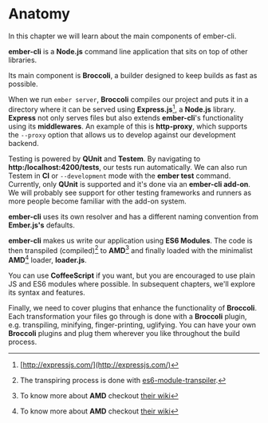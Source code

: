 # Anatomy
In this chapter we will learn about the main components of ember-cli.

**ember-cli** is a **Node.js** command line application that sits on top of
other libraries.

Its main component is **Broccoli**, a builder designed to keep builds as
fast as possible.

When we run `ember server`, **Broccoli** compiles our project and puts it
in a directory where it can be served using **Express.js**[^express], a **Node.js** library. **Express** not only serves
files but also extends **ember-cli**'s functionality using its
**middlewares**. An example of this is **http-proxy**, which supports
the `--proxy` option that allows us to develop against our development
backend.

Testing is powered by **QUnit** and **Testem**. By navigating to
**http:/localhost:4200/tests**, our tests run automatically.
We can also run Testem in **CI** or `--development` mode with the **ember
test** command. Currently, only **QUnit** is supported and it's done via an
**ember-cli add-on**. We will probably see support for other testing frameworks
and runners as more people become familiar with the add-on system.

**ember-cli** uses its own resolver and has a different naming
convention from **Ember.js's** defaults.

**ember-cli** makes us write our application using **ES6 Modules**. The
code is then transpiled (compiled)[^transpiled] to **AMD**[^amd] and
finally loaded with the minimalist **AMD**[^amd] loader, **loader.js**.

You can use **CoffeeScript** if you want, but you are encouraged to use plain JS
and ES6 modules where possible. In subsequent chapters, we'll explore its syntax and
features.

Finally, we need to cover plugins that enhance the functionality of **Broccoli**. Each transformation your
files go through is done with a **Broccoli** plugin, e.g.
transpiling, minifying, finger-printing, uglifying. You can have your
own **Broccoli** plugins and plug them wherever you like throughout the build
process.

[^express]: [http://expressjs.com/](http://expressjs.com/)
[^transpiled]: The transpiring process is done with [es6-module-transpiler](https://github.com/esnext/es6-module-transpiler).
[^amd]: To know more about **AMD** checkout [their wiki](https://github.com/amdjs/amdjs-api/wiki/AMD)
